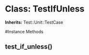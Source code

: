 # Class: TestIfUnless
**Inherits:** Test::Unit::TestCase
    




#Instance Methods
## test_if_unless() [](#method-i-test_if_unless)

